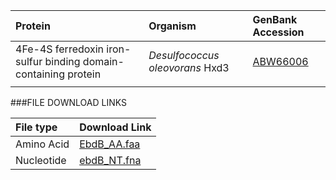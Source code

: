   Protein | Organism | GenBank Accession |
 :--- | :--- | :--- |
| 4Fe-4S ferredoxin iron-sulfur binding domain-containing protein | *Desulfococcus oleovorans* Hxd3 | [ABW66006](http://www.ncbi.nlm.nih.gov/protein/ABW66006)|
|  | | []()|

###FILE DOWNLOAD LINKS

 File type | Download Link |
 :--- | :---------- | 
| Amino Acid | [EbdB_AA.faa](amino_acid/EbdB_AA.faa) |
| Nucleotide | [ebdB_NT.fna](nucleotide/ebdB_NT.fna) |
